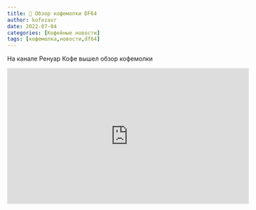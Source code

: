 ```yaml
---
title: 📰 Обзор кофемолки DF64
author: kofezavr
date: 2022-07-04
categories: [Кофейные новости]
tags: [кофемолка,новости,df64]
--- 
```


На канале Ренуар Кофе вышел обзор кофемолки

<p><iframe width="560" height="315" src="https://www.youtube.com/embed/d54LVO4mPRA?controls=0" title="YouTube video player" frameborder="0" allow="accelerometer; autoplay; clipboard-write; encrypted-media; gyroscope; picture-in-picture" allowfullscreen></iframe></p>
